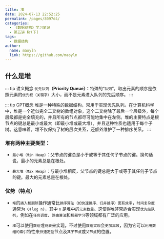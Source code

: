 ```yaml
---
title: 堆
date: 2024-07-13 22:52:25
permalink: /pages/8097d4/
categories:
  - 《数据结构》学习笔记
  - 第五讲 树(下)
tags:
  - 数据结构
author:
  name: maoyln
  link: https://github.com/maoyln
---
```


## 什么是堆

::: tip 讲义概念 
`优先队列`**（Priority Queue）**：特殊的“`队列`”，取出元素的顺序是依照元素的`优先权（关键字）`大小，而不是元素进入队列的先后顺序。
:::

::: tip GPT概念
堆是一种特殊的数据结构，常用于实现优先队列。在计算机科学中，堆是一个近似完全二叉树的数组对象，这个二叉树除了最后一个层级外，每个层级都是完全填充的，并且所有的节点都尽可能地集中在左侧。堆的主要特点是根节点的键总是最小或最大（即最小堆或最大堆），并且这种性质也适用于每个子树。这意味着，堆不仅保持了树的层次关系，还额外维护了一种排序关系。
:::

### 堆有两种主要类型：

- `最小堆（Min Heap）`：父节点的键总是小于或等于其任何子节点的键。换句话说，最小的元素总是在根处。

- `最大堆（Max Heap）`：与最小堆相反，父节点的键总是大于或等于其任何子节点的键。最大的元素总是在根处。

### 优势（特点）

- `堆`的`插入和删除`操作通常比`排序算法（如快速排序、归并排序）更有效率`，`时间复杂度`通常为` O(log n)`，其中 `n` 是堆中的`元素数量`。这使得`堆`非常适合实现`优先级队列`，例如在`任务调度`、`路由算法`和`机器学习`等领域都有广泛的应用。

- `堆`可以使用`数组`或`链表`来实现，不过使用`数组实现`会`更加高效`，因为它可以`利用数组的索引`特性来`快速定位`节点及`其子节点`或`父节点`的位置。